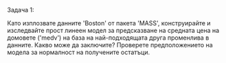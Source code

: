 Задача 1:

 Като изплозвате данните 'Boston' от пакета 'MASS', конструирайте и изследвайте прост линеен модел за предсказване на средната цена на домовете ('medv') на база на най-подходящата друга променлива в данните. Какво може да заключите? Проверете предположението на модела за нормалност на получените остатъци.
